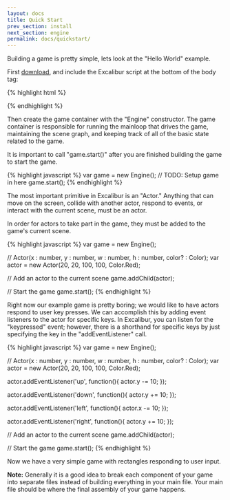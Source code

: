 ```yaml
---
layout: docs
title: Quick Start
prev_section: install
next_section: engine
permalink: docs/quickstart/
---
```


Building a game is pretty simple, lets look at the "Hello World" example.



First [download](https://github.com/eonarheim/Excalibur/releases/), and include the Excalibur script at the bottom of the body tag:

{% highlight html %}
<script type="text/javascript" src="Excalibur.js"></script>
{% endhighlight %}

Then create the game container with the "Engine" constructor. The game container 
is responsible for running the mainloop that drives the game, maintaining the 
scene graph, and keeping track of all of the basic state related to the game.

It is important to call "game.start()" after you are finished building the game
to start the game.

{% highlight javascript %}
var game = new Engine();
// TODO: Setup game in here
game.start();
{% endhighlight %}

The most important primitive in Excalibur is an "Actor." Anything that can move on the
screen, collide with another actor, respond to events, or interact with the current scene, 
must be an actor.

In order for actors to take part in the game, they must be added to the game's current 
scene.

{% highlight javascript %}
var game = new Engine();

// Actor(x : number, y : number, w : number, h : number, color? : Color);
var actor = new Actor(20, 20, 100, 100, Color.Red);

// Add an actor to the current scene
game.addChild(actor);

// Start the game
game.start();
{% endhighlight %}


Right now our example game is pretty boring; we would like to have actors respond to user key
presses. We can accomplish this by adding event listeners to the actor for specific keys.
In Excalibur, you can listen for the "keypressed" event; however, there is a shorthand
for specific keys by just specifying the key in the "addEventListener" call.

{% highlight javascript %}
var game = new Engine();

// Actor(x : number, y : number, w : number, h : number, color? : Color);
var actor = new Actor(20, 20, 100, 100, Color.Red);

actor.addEventListener('up', function(){
   actor.y -= 10;
});

actor.addEventListener('down', function(){
   actor.y += 10;
});

actor.addEventListener('left', function(){
   actor.x -= 10;
});

actor.addEventListener('right', function(){
   actor.y += 10;
});

// Add an actor to the current scene
game.addChild(actor);

// Start the game
game.start();
{% endhighlight %}

Now we have a very simple game with rectangles responding to user
input.

**Note:** Generally it is a good idea to break each component of your game into 
separate files instead of building everything in your main file. Your main file
should be where the final assembly of your game happens.
